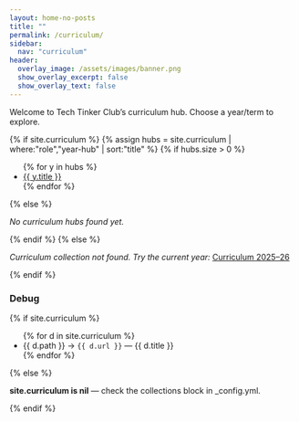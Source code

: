 ```yaml
---
layout: home-no-posts
title: ""
permalink: /curriculum/
sidebar:
  nav: "curriculum"
header:
  overlay_image: /assets/images/banner.png
  show_overlay_excerpt: false
  show_overlay_text: false
---
```


Welcome to Tech Tinker Club’s curriculum hub. Choose a year/term to explore.

{% if site.curriculum %}
  {% assign hubs = site.curriculum | where:"role","year-hub" | sort:"title" %}
  {% if hubs.size > 0 %}
  <ul>
    {% for y in hubs %}
      <li><a href="{{ y.url }}">{{ y.title }}</a></li>
    {% endfor %}
  </ul>
  {% else %}
  <p><em>No curriculum hubs found yet.</em></p>
  {% endif %}
{% else %}
<p><em>Curriculum collection not found. Try the current year:</em>
  <a href="/curriculum/2025-26/">Curriculum 2025–26</a></p>
{% endif %}

<h3>Debug</h3>
{% if site.curriculum %}
<ul>
{% for d in site.curriculum %}
  <li>{{ d.path }} → <code>{{ d.url }}</code> — {{ d.title }}</li>
{% endfor %}
</ul>
{% else %}
<p><strong>site.curriculum is nil</strong> — check the collections block in _config.yml.</p>
{% endif %}


